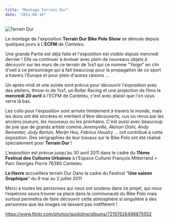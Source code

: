 ```yaml
---
title: "Montage Terrain Dur"
date: "2011-04-16"
---
```


![](images/IMG_6656.jpg "Terrain Dur")

Le montage de l'exposition **Terrain Dur Bike Polo Show** se déroule depuis quelques jours à L'**ECFM** de _Canteleu_.

Une grande Partie est déjà faite et l'exposition est visible depuis mercredi dernier ! Elle va continuer à évoluer avec plein de nouveaux objets à découvrir sur les murs de ce terrain de 1vs1 qui ce nomme "_Yorgo_" en clin d'oeil à ce personnage qui à fait beaucoup pour la propagation de ce sport à travers l'Europe et pour plein d'autres raisons ...

Un après-midi et une soirée sont prévus pour découvrir l'exposition avec des ateliers, throw-in de 1vs1, un Roller Racing et une projection de films le **mercredi 20 avril** à l'ECFM de Canteleu, c'est avec plaisir que l'on vous verra là bas.

Les colis pour l'exposition sont arrivés timidement à travers le monde, mais les dons ont été sincères et méritent d'être découverts, vus ou revus par les anciens joueurs, les nouveaux ou les prochains. C'est aussi avec beaucoup de joie que de grands artiste comme _Jeremyville, Akinori Oishi, Andy Rementer, Jody Barton, Merijn Hos, Fabrice Houdry_ ... ont contribué à cette exposition. Des sérigraphies de leur travaux sur le Bike Polo ont été réalisé spécialement pour **Terrain Dur** !

L'exposition est prévue jusqu'au 30 avril 2011 dans le cadre du **11ème Festival des Cultures Urbaines** à l'Espace Culturel François Mitterrand > Parc Georges Pierre 76380 Canteleu

**Le Havre** accueillera terrain Dur Dans la cadre du Festival "**Une saison Graphique**" du 9 mai au 2 juillet 2011

Merci à toutes les personnes qui nous ont soutenu dans ce projet, qui nous l’espérons saura trouver sa place dans la communauté du Bike Polo mais surtout permettra de faire découvrir cette atmosphère si singulière à des personnes que les images ne laissent pas indifférent !

<https://www.flickr.com/photos/guidoline/albums/72157626498875552>
